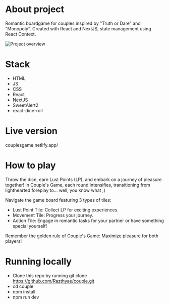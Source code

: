 # About project
Romantic boardgame for couples inspired by "Truth or Dare" and "Monopoly". 
Created with React and NextJS, state management using React Context.

![Project overview](https://i.imgur.com/9VjHrAd.png)

# Stack
- HTML
- JS
- CSS 
- React
- NextJS
- SweetAlert2
- react-dice-roll

# Live version
couplesgame.netlify.app/

# How to play
Throw the dice, earn Lust Points (LP), and embark on a journey of pleasure together! In Couple's Game, each round intensifies, transitioning from lighthearted foreplay to... well, you know what ;)

Navigate the game board featuring 3 types of tiles:

- Lust Point Tile: Collect LP for exciting experiences.
- Movement Tile: Progress your journey.
- Action Tile: Engage in romantic tasks for your partner or have something special yourself!

Remember the golden rule of Couple's Game: Maximize pleasure for both players!

# Running locally

- Clone this repo by running git clone https://github.com/Razthyae/couple.git  
- cd couple
- npm install
- npm run dev


